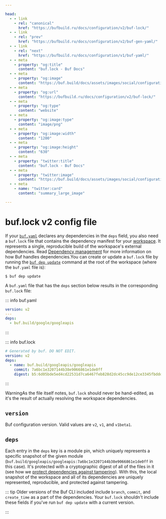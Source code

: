 ```yaml
---

head:
  - - link
    - rel: "canonical"
      href: "https://bufbuild.ru/docs/configuration/v2/buf-lock/"
  - - link
    - rel: "prev"
      href: "https://bufbuild.ru/docs/configuration/v2/buf-gen-yaml/"
  - - link
    - rel: "next"
      href: "https://bufbuild.ru/docs/configuration/v1/buf-yaml/"
  - - meta
    - property: "og:title"
      content: "buf.lock - Buf Docs"
  - - meta
    - property: "og:image"
      content: "https://buf.build/docs/assets/images/social/configuration/v2/buf-lock.png"
  - - meta
    - property: "og:url"
      content: "https://bufbuild.ru/docs/configuration/v2/buf-lock/"
  - - meta
    - property: "og:type"
      content: "website"
  - - meta
    - property: "og:image:type"
      content: "image/png"
  - - meta
    - property: "og:image:width"
      content: "1200"
  - - meta
    - property: "og:image:height"
      content: "630"
  - - meta
    - property: "twitter:title"
      content: "buf.lock - Buf Docs"
  - - meta
    - property: "twitter:image"
      content: "https://buf.build/docs/assets/images/social/configuration/v2/buf-lock.png"
  - - meta
    - name: "twitter:card"
      content: "summary_large_image"

---
```


# buf.lock v2 config file

If your [`buf.yaml`](../buf-yaml/) declares any dependencies in the `deps` field, you also need a `buf.lock` file that contains the dependency manifest for your [workspace](../../../cli/modules-workspaces/). It represents a single, reproducible build of the workspace's external dependencies. Read [Dependency management](../../../bsr/module/dependency-management/) for more information on how Buf handles dependencies.You can create or update a `buf.lock` file by running the [`buf dep update`](../../../reference/cli/buf/dep/update/) command at the root of the workspace (where the `buf.yaml` file is):

```console
$ buf dep update
```

A `buf.yaml` file that has the `deps` section below results in the corresponding `buf.lock` file:

::: info buf.yaml

```yaml
version: v2
---
deps:
  - buf.build/google/googleapis
```

:::

::: info buf.lock

```yaml
# Generated by buf. DO NOT EDIT.
version: v2
deps:
  - name: buf.build/googleapis/googleapis
    commit: 7a6bc1e3207144b38e9066861e1de0ff
    digest: b5:6d05bde5ed4cd22531d7ca6467feb828d2dc45cc9de12ce3345fbddd64ddb1bf0db756558c32ca49e6bc7de4426ada8960d5590e8446854b81f5f36f0916dc48
```

:::

WarningAs the file itself notes, `buf.lock` should never be hand-edited, as it's the result of actually resolving the workspace dependencies.

## `version`

Buf configuration version. Valid values are `v2`, `v1`, and `v1beta1`.

## `deps`

Each entry in the `deps` key is a module pin, which uniquely represents a specific snapshot of the given module (`buf.build/googleapis/googleapis:7a6bc1e3207144b38e9066861e1de0ff` in this case). It's protected with a cryptographic digest of all of the files in it (see how we [protect dependencies against tampering](../../../bsr/module/dependency-management/#tamper-proofing)). With this, the local snapshot of the workspace and all of its dependencies are uniquely represented, reproducible, and protected against tampering.

::: tip Older versions of the Buf CLI included include `branch`, `commit`, and `create_time` as a part of the dependencies. Your `buf.lock` shouldn't include these fields if you've run `buf dep update` with a current version.

:::
